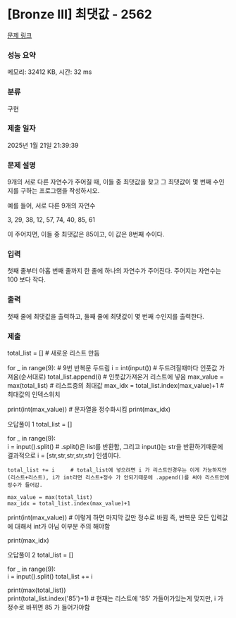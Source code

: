# [Bronze III] 최댓값 - 2562 

[문제 링크](https://www.acmicpc.net/problem/2562) 

### 성능 요약

메모리: 32412 KB, 시간: 32 ms

### 분류

구현

### 제출 일자

2025년 1월 21일 21:39:39

### 문제 설명

<p>9개의 서로 다른 자연수가 주어질 때, 이들 중 최댓값을 찾고 그 최댓값이 몇 번째 수인지를 구하는 프로그램을 작성하시오.</p>

<p>예를 들어, 서로 다른 9개의 자연수</p>

<p>3, 29, 38, 12, 57, 74, 40, 85, 61</p>

<p>이 주어지면, 이들 중 최댓값은 85이고, 이 값은 8번째 수이다.</p>

### 입력 

 <p>첫째 줄부터 아홉 번째 줄까지 한 줄에 하나의 자연수가 주어진다. 주어지는 자연수는 100 보다 작다.</p>

### 출력 

 <p>첫째 줄에 최댓값을 출력하고, 둘째 줄에 최댓값이 몇 번째 수인지를 출력한다.</p>

 ### 제출 

<p>total_list = []        # 새로운 리스트 만듬

for _ in range(9):      # 9번 반복문 두드림
    i = int(input())    # 두드려질때마다 인풋값 가져옴(순서대로)
    total_list.append(i)    # 인풋값가져온거 리스트에 넣음
    max_value = max(total_list)     # 리스트중의 최대값
    max_idx = total_list.index(max_value)+1     # 최대값의 인덱스위치

print(int(max_value))       # 문자열을 정수화시킴
print(max_idx)

오답풀이 1
total_list = []        

for _ in range(9):      
    i = input().split()    # .split()은 list를 반환함, 그리고 input()는 str을 반환하기때문에 결과적으로 i = [str,str,str,str,str] 인셈이다.

    total_list += i     # total_list에 넣으려면 i 가 리스트인경우는 이게 가능하지만(리스트+리스트), i가 int라면 리스트+정수 가 안되기때문에 .append()를 써야 리스트안에 정수가 들어감.

    max_value = max(total_list)     
    max_idx = total_list.index(max_value)+1     

print(int(max_value))       # 이렇게 하면 마지막 값만 정수로 바뀜 즉, 반복문 모든 입력값에 대해서 int가 아님 이부분 주의 해야함

print(max_idx)

오답풀이 2
total_list = []       

for _ in range(9):      
    i = input().split()
    total_list += i

print(max(total_list))    
print(total_list.index('85')+1)         # 현재는 리스트에 '85' 가들어가있는게 맞지만, i 가 정수로 바뀌면 85 가 들어가야함